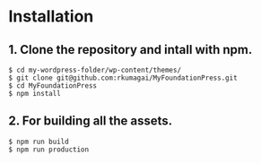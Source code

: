# Installation 

## 1. Clone the repository and intall with npm.

```
$ cd my-wordpress-folder/wp-content/themes/
$ git clone git@github.com:rkumagai/MyFoundationPress.git
$ cd MyFoundationPress
$ npm install
```

## 2. For building all the assets.

```
$ npm run build
$ npm run production
```
